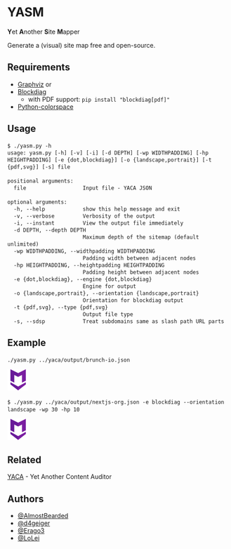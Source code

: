 # YASM
**Y**et **A**nother **S**ite **M**apper

Generate a (visual) site map free and open-source.

## Requirements
* [Graphviz](https://graphviz.readthedocs.io) or
* [Blockdiag](http://blockdiag.com/en/blockdiag/introduction.html)
  * with PDF support: `pip install "blockdiag[pdf]"`
* [Python-colorspace](https://python-colorspace.readthedocs.io)

## Usage
```
$ ./yasm.py -h
usage: yasm.py [-h] [-v] [-i] [-d DEPTH] [-wp WIDTHPADDING] [-hp HEIGHTPADDING] [-e {dot,blockdiag}] [-o {landscape,portrait}] [-t {pdf,svg}] [-s] file

positional arguments:
  file                  Input file - YACA JSON

optional arguments:
  -h, --help            show this help message and exit
  -v, --verbose         Verbosity of the output
  -i, --instant         View the output file immediately
  -d DEPTH, --depth DEPTH
                        Maximum depth of the sitemap (default unlimited)
  -wp WIDTHPADDING, --widthpadding WIDTHPADDING
                        Padding width between adjacent nodes
  -hp HEIGHTPADDING, --heightpadding HEIGHTPADDING
                        Padding height between adjacent nodes
  -e {dot,blockdiag}, --engine {dot,blockdiag}
                        Engine for output
  -o {landscape,portrait}, --orientation {landscape,portrait}
                        Orientation for blockdiag output
  -t {pdf,svg}, --type {pdf,svg}
                        Output file type
  -s, --sdsp            Treat subdomains same as slash path URL parts
```

## Example
`./yasm.py ../yaca/output/brunch-io.json`

![YASM brunch.io output](https://github.com/adam-p/markdown-here/raw/master/src/common/images/icon48.png "YASM brunch.io output")

`$ ./yasm.py ../yaca/output/nextjs-org.json -e blockdiag --orientation landscape -wp 30 -hp 10`

![YASM nextjs.org output](https://github.com/adam-p/markdown-here/raw/master/src/common/images/icon48.png "YASM nextjs.org output")

## Related
[YACA](https://github.com/LoLei/yaca) - Yet Another Content Auditor

## Authors
* [@AlmostBearded](https://github.com/AlmostBearded)
* [@d4geiger](https://github.com/d4geiger)
* [@Erago3](https://github.com/Erago3)
* [@LoLei](https://github.com/LoLei)
